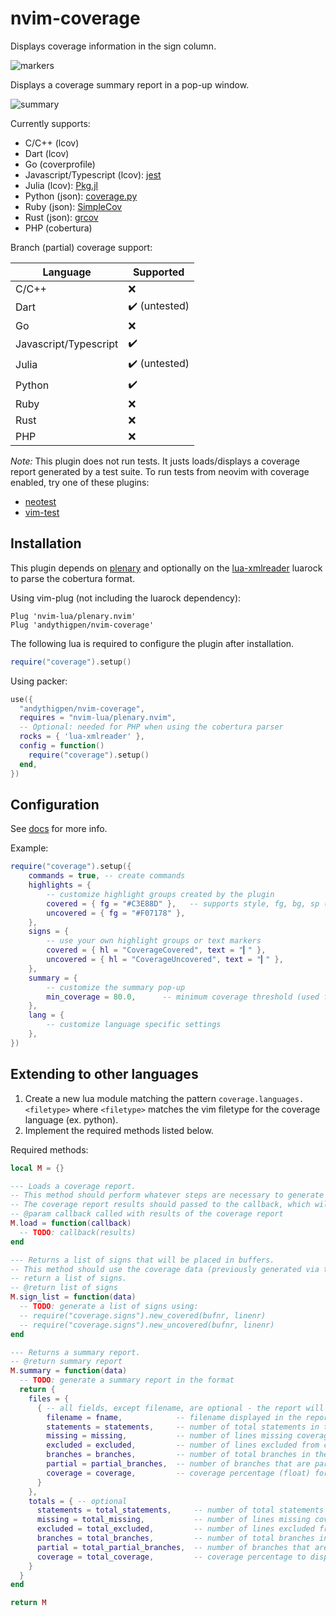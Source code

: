 # nvim-coverage

Displays coverage information in the sign column.

![markers](https://user-images.githubusercontent.com/542263/159128715-32e6eddf-5f9f-4853-9e2b-abd66bbf01d4.png)

Displays a coverage summary report in a pop-up window.

![summary](https://user-images.githubusercontent.com/542263/159128732-8189b89d-4f71-4a34-8c6a-176e40fcd48d.png)

Currently supports:

- C/C++ (lcov)
- Dart (lcov)
- Go (coverprofile)
- Javascript/Typescript (lcov): [jest](https://jestjs.io/docs/getting-started)
- Julia (lcov): [Pkg.jl](https://pkgdocs.julialang.org/v1/)
- Python (json): [coverage.py](https://coverage.readthedocs.io/en/6.3.2/index.html)
- Ruby (json): [SimpleCov](https://github.com/simplecov-ruby/simplecov)
- Rust (json): [grcov](https://github.com/mozilla/grcov#usage)
- PHP (cobertura)

Branch (partial) coverage support:

| Language              | Supported              |
| --------------------- | ---------------------- |
| C/C++                 | :x: |
| Dart                  | :heavy_check_mark: (untested) |
| Go                    | :x: |
| Javascript/Typescript | :heavy_check_mark: |
| Julia                 | :heavy_check_mark: (untested) |
| Python                | :heavy_check_mark: |
| Ruby                  | :x: |
| Rust                  | :x: |
| PHP                   | :x: |

*Note:* This plugin does not run tests. It justs loads/displays a coverage report generated by a test suite.
To run tests from neovim with coverage enabled, try one of these plugins:

* [neotest](https://github.com/nvim-neotest/neotest)
* [vim-test](https://github.com/vim-test/vim-test)

## Installation

This plugin depends on [plenary](https://github.com/nvim-lua/plenary.nvim) and optionally on the
[lua-xmlreader](https://luarocks.org/modules/luarocks/lua-xmlreader) luarock to parse the cobertura format.

Using vim-plug (not including the luarock dependency):
```vim
Plug 'nvim-lua/plenary.nvim'
Plug 'andythigpen/nvim-coverage'
```

The following lua is required to configure the plugin after installation.
```lua
require("coverage").setup()
```

Using packer:
```lua
use({
  "andythigpen/nvim-coverage",
  requires = "nvim-lua/plenary.nvim",
  -- Optional: needed for PHP when using the cobertura parser
  rocks = { 'lua-xmlreader' },
  config = function()
    require("coverage").setup()
  end,
})
```

## Configuration

See [docs](https://github.com/andythigpen/nvim-coverage/blob/main/doc/nvim-coverage.txt) for more info.

Example:

```lua
require("coverage").setup({
	commands = true, -- create commands
	highlights = {
		-- customize highlight groups created by the plugin
		covered = { fg = "#C3E88D" },   -- supports style, fg, bg, sp (see :h highlight-gui)
		uncovered = { fg = "#F07178" },
	},
	signs = {
		-- use your own highlight groups or text markers
		covered = { hl = "CoverageCovered", text = "▎" },
		uncovered = { hl = "CoverageUncovered", text = "▎" },
	},
	summary = {
		-- customize the summary pop-up
		min_coverage = 80.0,      -- minimum coverage threshold (used for highlighting)
	},
	lang = {
		-- customize language specific settings
	},
})
```

## Extending to other languages

1. Create a new lua module matching the pattern `coverage.languages.<filetype>` where `<filetype>` matches the vim filetype for the coverage language (ex. python).
2. Implement the required methods listed below.

Required methods:
```lua
local M = {}

--- Loads a coverage report.
-- This method should perform whatever steps are necessary to generate a coverage report.
-- The coverage report results should passed to the callback, which will be cached by the plugin.
-- @param callback called with results of the coverage report
M.load = function(callback)
  -- TODO: callback(results)
end

--- Returns a list of signs that will be placed in buffers.
-- This method should use the coverage data (previously generated via the load method) to 
-- return a list of signs.
-- @return list of signs
M.sign_list = function(data)
  -- TODO: generate a list of signs using:
  -- require("coverage.signs").new_covered(bufnr, linenr)
  -- require("coverage.signs").new_uncovered(bufnr, linenr)
end

--- Returns a summary report.
-- @return summary report
M.summary = function(data)
  -- TODO: generate a summary report in the format
  return {
    files = {
      { -- all fields, except filename, are optional - the report will be blank if the field is nil
        filename = fname,            -- filename displayed in the report
        statements = statements,     -- number of total statements in the file
        missing = missing,           -- number of lines missing coverage (uncovered) in the file
        excluded = excluded,         -- number of lines excluded from coverage reporting in the file
        branches = branches,         -- number of total branches in the file
        partial = partial_branches,  -- number of branches that are partially covered in the file
        coverage = coverage,         -- coverage percentage (float) for this file
      }
    },
    totals = { -- optional
      statements = total_statements,     -- number of total statements in the report
      missing = total_missing,           -- number of lines missing coverage (uncovered) in the report
      excluded = total_excluded,         -- number of lines excluded from coverage reporting in the report
      branches = total_branches,         -- number of total branches in the report
      partial = total_partial_branches,  -- number of branches that are partially covered in the report
      coverage = total_coverage,         -- coverage percentage to display in the report
    }
  }
end

return M
```
